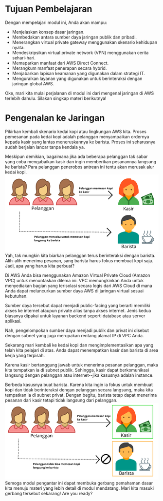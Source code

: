 # Tujuan Pembelajaran
Dengan mempelajari modul ini, Anda akan mampu:

  - Menjelaskan konsep dasar jaringan.
  - Membedakan antara sumber daya jaringan publik dan pribadi.
  - Menerangkan virtual private gateway menggunakan skenario kehidupan nyata.
  - Mendeskripsikan virtual private network (VPN) menggunakan cerita sehari-hari.
  - Memaparkan manfaat dari AWS Direct Connect.
  - Merangkum manfaat penerapan secara hybrid.
  - Menjabarkan lapisan keamanan yang digunakan dalam strategi IT.
  - Menguraikan layanan yang digunakan untuk berinteraksi dengan jaringan global AWS.

Oke, mari kita mulai perjalanan di modul ini dari mengenal jaringan di AWS terlebih dahulu. Silakan singkap materi berikutnya!

# Pengenalan ke Jaringan
Pikirkan kembali skenario kedai kopi atau lingkungan AWS kita. Proses pemesanan pada kedai kopi adalah pelanggan menyampaikan ordernya kepada kasir yang lantas meneruskannya ke barista. Proses ini seharusnya sudah berjalan lancar tanpa kendala ya.

Meskipun demikian, bagaimana jika ada beberapa pelanggan tak sabar yang coba mengabaikan kasir dan ingin memberikan pesanannya langsung ke barista? Para pelanggan penerobos antrean ini tentu akan merusak alur kedai kopi.
<img src="img/kedai.png">
Yah, tak mungkin kita biarkan pelanggan terus berinteraksi dengan barista. Alih-alih menerima pesanan, sang barista harus fokus membuat kopi saja. Jadi, apa yang harus kita perbuat?

Di AWS Anda bisa menggunakan Amazon Virtual Private Cloud (Amazon VPC) untuk menuntaskan dilema ini. VPC memungkinkan Anda untuk menyediakan bagian yang terisolasi secara logis dari AWS Cloud di mana Anda dapat meluncurkan sumber daya AWS di jaringan virtual sesuai kebutuhan.

Sumber daya tersebut dapat menjadi public-facing yang berarti memiliki akses ke internet ataupun private alias tanpa akses internet. Jenis kedua biasanya dipakai untuk layanan backend seperti database atau server aplikasi.

Nah, pengelompokan sumber daya menjadi publik dan privat ini disebut dengan subnet yang juga merupakan rentang alamat IP di VPC Anda.

Sekarang mari kembali ke kedai kopi dan mengimplementasikan apa yang telah kita pelajari di atas. Anda dapat menempatkan kasir dan barista di area kerja yang terpisah.

Karena kasir bertanggung jawab untuk menerima pesanan pelanggan, maka kita tempatkan ia di subnet publik. Sehingga, kasir dapat berkomunikasi langsung dengan pelanggan atau internet--jika kasusnya adalah instance.

Berbeda kasusnya buat barista. Karena kita ingin ia fokus untuk membuat kopi dan tidak berinteraksi dengan pelanggan secara langsung, maka kita tempatkan ia di subnet privat. Dengan begitu, barista tetap dapat menerima pesanan dari kasir tetapi tidak langsung dari pelanggan.
<img src="img/kedai1.png">
Semoga modul pengantar ini dapat membuka gerbang pemahaman dasar kita menuju materi yang lebih detail di modul mendatang. Mari kita masuki gerbang tersebut sekarang! Are you ready?
